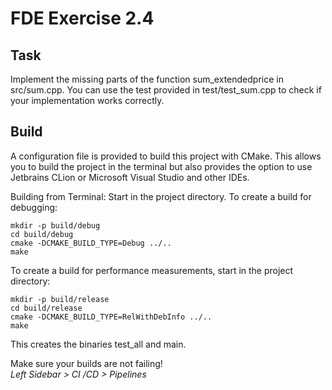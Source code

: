 # FDE Exercise 2.4

## Task

Implement the missing parts of the function sum_extendedprice in src/sum.cpp.
You can use the test provided in test/test_sum.cpp to check if your implementation works
correctly.

## Build
A configuration file is provided to build this project with CMake.
This allows you to build the project in the terminal but also
provides the option to use Jetbrains CLion or Microsoft Visual Studio
and other IDEs.

Building from Terminal:
Start in the project directory.
To create a build for debugging:
```
mkdir -p build/debug
cd build/debug
cmake -DCMAKE_BUILD_TYPE=Debug ../..
make
```

To create a build for performance measurements, start in the project directory:
```
mkdir -p build/release
cd build/release
cmake -DCMAKE_BUILD_TYPE=RelWithDebInfo ../..
make
```

This creates the binaries test_all and main.

Make sure your builds are not failing! <br/>
*Left Sidebar > CI /CD > Pipelines*
